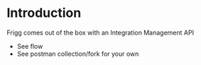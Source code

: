 # Introduction

Frigg comes out of the box with an Integration Management API

* See flow
* See postman collection/fork for your own
